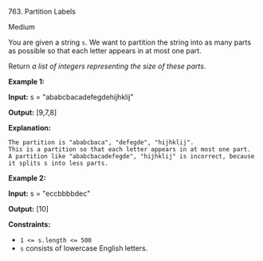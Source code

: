 ﻿763\. Partition Labels

Medium

You are given a string `s`. We want to partition the string into as many parts as possible so that each letter appears in at most one part.

Return _a list of integers representing the size of these parts_.

**Example 1:**

**Input:** s = "ababcbacadefegdehijhklij"

**Output:** [9,7,8]

**Explanation:**

    The partition is "ababcbaca", "defegde", "hijhklij".
    This is a partition so that each letter appears in at most one part.
    A partition like "ababcbacadefegde", "hijhklij" is incorrect, because it splits s into less parts. 

**Example 2:**

**Input:** s = "eccbbbbdec"

**Output:** [10] 

**Constraints:**

*   `1 <= s.length <= 500`
*   `s` consists of lowercase English letters.